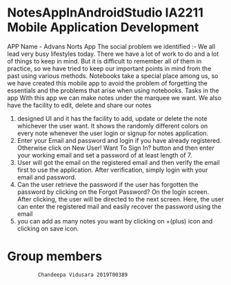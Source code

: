 # NotesAppInAndroidStudio IA2211 Mobile Application Development
APP Name - Advans Norts App
The social problem we identified :-
                                   We all lead very busy lifestyles today. There we have a lot of work to do and a lot of things to keep in mind. But it is difficult to remember all of them in practice, so we have tried to keep our important points in mind from the past using various methods. Notebooks take a special place among us, so we have created this mobile app to avoid the problem of forgetting the essentials and the problems that arise when using notebooks.
Tasks in the app
                With this app we can make notes under the marquee we want. We also have the facility to edit, delete and share our notes
1.	designed UI and it has the facility to add, update or delete the note whichever the user want. It shows the randomly different colors on every note whenever the user login or signup for notes application.
2.	Enter your Email and password and login if you have already registered. Otherwise click on New User! Want To Sign In? button and then enter your working email and set a password of at least length of 7.
3.	User will got the email on the registered email and then verify the email first to use the application. After verification, simply login with your email and password.
4.	Can the user retrieve the password if the user has forgotten the password by clicking on the Forgot Password? On the login screen. After clicking, the user will be directed to the next screen. Here, the user can enter the registered mail and easily recover the password using the email
5.	you can add as many notes you want by clicking on +(plus) icon and clicking on save icon.
# Group members
              Chandeepa Vidusara 2019T00389

